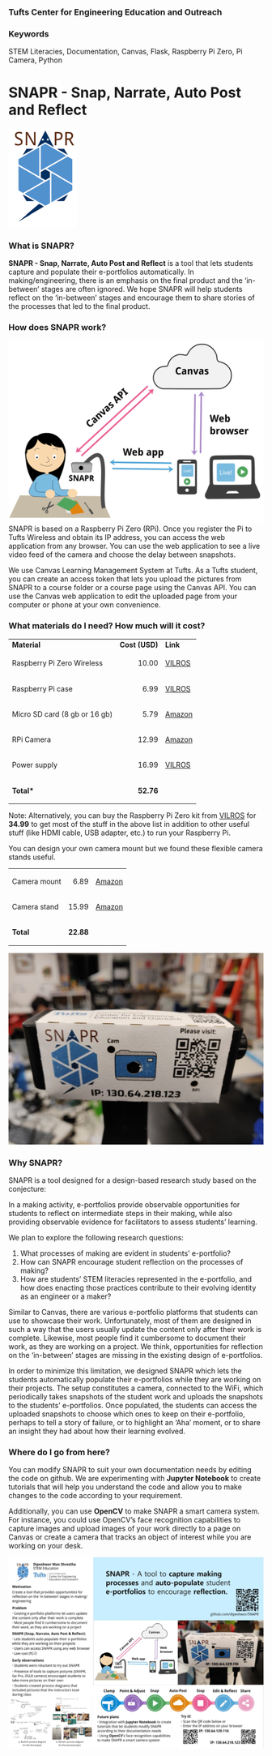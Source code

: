 ### Tufts Center for Engineering Education and Outreach

### Keywords

STEM Literacies, Documentation, Canvas, Flask, Raspberry Pi Zero, Pi Camera, Python

# SNAPR - Snap, Narrate, Auto Post and Reflect
![SNAPR logo](images/SNAPR-details0.png )

### What is SNAPR? 

**SNAPR - Snap, Narrate, Auto Post and Reflect** is a tool that lets students capture and populate their e-portfolios automatically. In making/engineering, there is an emphasis on the final product and the ‘in-between’ stages are often ignored. We hope SNAPR will help students reflect on the ‘in-between’ stages and encourage them to share stories of the processes that led to the final product. 


### How does SNAPR work?
![How it works](images/SNAPR-details1.PNG)
SNAPR is based on a Raspberry Pi Zero (RPi). Once you register the Pi to Tufts Wireless and obtain its IP address, you can access the web application from any browser. You can use the web application to see a live video feed of the camera and choose the delay between snapshots. 

We use Canvas Learning Management System at Tufts. As a Tufts student, you can create an access token that lets you upload the pictures from SNAPR to a course folder or a course page using the Canvas API. You can use the Canvas web application to edit the uploaded page from your computer or phone at your own convenience. 

### What materials do I need? How much will it cost?

<table>
  <tr>
   <td><strong>Material</strong>
   </td>
   <td><strong>Cost (USD)</strong>
   </td>
   <td><strong>Link</strong>
   </td>
  </tr>
  <tr>
   <td>Raspberry Pi Zero Wireless
   </td>
   <td><p style="text-align: right">
10.00</p>

   </td>
   <td><a href="https://vilros.com/collections/raspberry-pi-boards/products/raspberry-pi-zero-w">VILROS</a>
   </td>
  </tr>
  <tr>
   <td>Raspberry Pi case
   </td>
   <td><p style="text-align: right">
6.99</p>

   </td>
   <td><a href="https://vilros.com/collections/raspberry-pi-accessories/products/raspberry-pi-zero-2-piece-snap-together-case">VILROS</a>
   </td>
  </tr>
  <tr>
   <td>Micro SD card (8 gb or 16 gb)
   </td>
   <td><p style="text-align: right">
5.79</p>

   </td>
   <td><a href="https://www.amazon.com/Sandisk-Ultra-Micro-UHS-I-Adapter/dp/B073K14CVB/ref=sr_1_2?keywords=micro+sd+card+sandisk+16gb&qid=1575729126&sr=8-2">Amazon</a>
   </td>
  </tr>
  <tr>
   <td>RPi Camera
   </td>
   <td><p style="text-align: right">
12.99</p>

   </td>
   <td><a href="https://www.amazon.com/Arducam-Megapixels-Sensor-OV5647-Raspberry/dp/B012V1HEP4/ref=sr_1_1_sspa?keywords=rpi+camera&qid=1575729200&sr=8-1-spons&psc=1&spLa=ZW5jcnlwdGVkUXVhbGlmaWVyPUFRQVpHWVBVNVJEMjYmZW5jcnlwdGVkSWQ9QTAyNDcwMzBCWFRPMlNTSzNHRDImZW5jcnlwdGVkQWRJZD1BMDM2NDgwMjJVRVhQNlNLRTY1R1Mmd2lkZ2V0TmFtZT1zcF9hdGYmYWN0aW9uPWNsaWNrUmVkaXJlY3QmZG9Ob3RMb2dDbGljaz10cnVl">Amazon</a>
   </td>
  </tr>
  <tr>
   <td>Power supply 
   </td>
   <td><p style="text-align: right">
16.99</p>

   </td>
   <td><a href="https://vilros.com/collections/raspberry-pi-accessories/products/vilros-usb-c-5v-3a-power-supply-with-switch-designed-for-pi-4">VILROS</a>
   </td>
  </tr>
  <tr>
   <td><strong>Total*</strong>
   </td>
   <td><p style="text-align: right">
<strong>52.76</strong></p>

   </td>
   <td>
   </td>
  </tr>
</table>

Note: Alternatively, you can buy the Raspberry Pi Zero kit from [VILROS](https://vilros.com/products/raspberry-pi-zero-w-complete-kit-black) for **34.99** to get most of the stuff in the above list in addition to other useful stuff (like HDMI cable, USB adapter, etc.) to run your Raspberry Pi. 

You can design your own camera mount but we found these flexible camera stands useful. 

<table>
  <tr>
   <td>Camera mount
   </td>
   <td><p style="text-align: right">
6.89</p>

   </td>
   <td><a href="https://www.amazon.com/AILUN-Rotatable-Adjustable-Compatible-Camcorder/dp/B072KNBV21/ref=sxin_0_ac_d_rm?ac_md=0-0-cGhvbmUgY2FtZXJhIG1vdW50-ac_d_rm&keywords=phone+camera+mount&pd_rd_i=B072KNBV21&pd_rd_r=0889507c-e14b-4d81-8cca-31ccc2cd01ff&pd_rd_w=AqQvK&pd_rd_wg=tRmff&pf_rd_p=e2f20af2-9651-42af-9a45-89425d5bae34&pf_rd_r=0367C05Y13CYQWH6K1BP&psc=1&qid=1575729424">Amazon</a>
   </td>
  </tr>
  <tr>
   <td>Camera stand
   </td>
   <td><p style="text-align: right">
15.99</p>

   </td>
   <td><a href="https://www.amazon.com/Inch-Webcam-Stand-Gooseneck-Pipishell/dp/B07ZH78VDM/ref=sr_1_22?keywords=flexible+gopro+mount&qid=1575729829&s=electronics&sr=1-22">Amazon</a>
   </td>
  </tr>
  <tr>
   <td><strong>Total</strong>
   </td>
   <td><p style="text-align: right">
<strong>22.88</strong></p>

   </td>
   <td>
   </td>
  </tr>
</table>

![How it works](images/SNAPR-details2.jpg)
### Why SNAPR?

SNAPR is a tool designed for a design-based research study based on the conjecture: 

In a making activity, e-portfolios provide observable opportunities for students to reflect on intermediate steps in their making, while also providing observable evidence for facilitators to assess students’ learning. 

We plan to explore the following research questions: 

1. What processes of making are evident in students’ e-portfolio? 
2. How can SNAPR encourage student reflection on the processes of making? 
3. How are students’ STEM literacies represented in the e-portfolio, and how does enacting those practices contribute to their evolving identity as an engineer or a maker?

Similar to Canvas, there are various e-portfolio platforms  that students can use to showcase their work. Unfortunately, most of them are designed in such a way that the users usually update the content only after their work is complete. Likewise, most people find it cumbersome to document their work, as they are working on a project. We think, opportunities for reflection on the ‘in-between’ stages are missing in the existing design of e-portfolios. 

In order to minimize this limitation, we designed SNAPR which lets the students automatically populate their e-portfolios while they are working on their projects. The setup constitutes a camera, connected to the WiFi, which periodically takes snapshots of the student work and uploads the snapshots to the students’ e-portfolios. Once populated, the students can access the uploaded snapshots to choose which ones to keep on their e-portfolio, perhaps to tell a story of failure, or to highlight an ‘Aha’ moment, or to share an insight they had about how their learning evolved. 


### Where do I go from here?

You can modify SNAPR to suit your own documentation needs by editing the code on github. We are experimenting with **Jupyter Notebook** to create tutorials that will help you understand the code and allow you to make changes to the code according to your requirement. 

Additionally, you can use **OpenCV** to make SNAPR a smart camera system. For instance, you could use OpenCV’s face recognition capabilities to capture images and upload images of your work directly to a page on Canvas or create a camera that tracks an object of interest while you are working on your desk.  

![SNAPR poster](images/SNAPR-details3.jpg)
